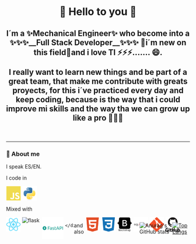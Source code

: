 <div id="header" align="center">
    <img src="https://media.giphy.com/media/Kc2GKprlwHTTizRfmu/giphy.gif" alt="" width="200">
    <h1 align="center">🖖 Hello to you 🖖</h1>
    <h2 align="center"> I´m a ✨Mechanical Engineer✨ who become into a ✨✨✨__Full Stack Developer__✨✨✨
🌱i´m new on this field🌱and  i love TI ⚡⚡⚡.......  😄. 

I really want to learn new things and be part of a great team, that make me contribute with greats proyects, for this i´ve  practiced every day and keep coding, because is the way that i could improve mi skills and the way tha we can grow up like a pro 🚀🚀🚀
    </h2>
    
    
</div>
<div id= "header" align = "center">
    <img src="https://media.giphy.com/media/N57KpqDb0tlWE/giphy.gif" alt="" width="200">
</div>

- - -


    
<h3>🤔 About me</h3>
    
I speak ES/EN.

I code in <div style="display: flex;">
            <img src="https://github.com/devicons/devicon/blob/master/icons/javascript/javascript-plain.svg" title="javascript"
        alt="javascript" width="40" height="40">&nbsp;
        <img src="https://github.com/devicons/devicon/blob/master/icons/python/python-original.svg" title="python"
        alt="python" width="40" height="40">&nbsp;
    </div>
    
Mixed with <div style="display: flex;">
    <img src="https://github.com/devicons/devicon/blob/master/icons/react/react-original.svg" title="react" alt="react"
        width="40" height="40">&nbsp;
    <img src="![Flask](https://img.shields.io/badge/flask-%23000.svg?style=for-the-badge&logo=flask&logoColor=white)" title="flask"
        alt="flask" width="50" height="50">&nbsp;
    <img src="https://github.com/devicons/devicon/blob/master/icons/fastapi/fastapi-original-wordmark.svg" title="flask"
        alt="flask" width="60" height="60">&nbsp;
   
    </div>

and also <div style="display: flex;">
    <img src="https://github.com/devicons/devicon/blob/master/icons/html5/html5-plain.svg" title="HTML5" alt="HTML"
        width="40" height="40">&nbsp;
    <img src="https://github.com/devicons/devicon/blob/master/icons/css3/css3-plain.svg" title="css3" alt="css3"
        width="40" height="40">&nbsp;    
    <img src="https://github.com/devicons/devicon/blob/master/icons/bootstrap/bootstrap-plain-wordmark.svg"
        title="bootstrap" alt="bootstrap" width="40" height="40">&nbsp;
    <img src="https://github.com/devicons/devicon/blob/master/icons/sqlalchemy/sqlalchemy-original-wordmark.svg" title="sqlalchemy"
        alt="sqlalchemy" width="40" height="40">&nbsp;
    <img src="https://github.com/devicons/devicon/blob/master/icons/git/git-plain.svg" title="git" alt="git" width="40"
        height="40">&nbsp;
    <img src="https://github.com/devicons/devicon/blob/master/icons/github/github-original-wordmark.svg" title="github"
        alt="github" width="40" height="40">&nbsp;
</div> 





![Anurag's GitHub stats](https://github-readme-stats.vercel.app/api?username=ManuelV85&show_icons=true&theme=dark)



[![Top Langs](https://github-readme-stats.vercel.app/api/top-langs/?username=ManuelV85)](https://github.com/ManuelV85/github-readme-stats)

<!--
**ManuelV85/ManuelV85** is a ✨ _special_ ✨ repository because its `README.md` (this file) appears on your GitHub profile.

Here are some ideas to get you started:

- 🔭 I’m currently working on ...
- 🌱 I’m currently learning ...
- 👯 I’m looking to collaborate on ...
- 🤔 I’m looking for help with ...
- 💬 Ask me about ...
- 📫 How to reach me: ...
- 😄 Pronouns: ...
- ⚡ Fun fact: ...
-->
